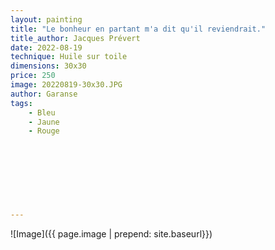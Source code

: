 ```yaml
---
layout: painting
title: "Le bonheur en partant m'a dit qu'il reviendrait." 						 	 					                                    
title_author: Jacques Prévert                                              
date: 2022-08-19
technique: Huile sur toile 
dimensions: 30x30
price: 250
image: 20220819-30x30.JPG
author: Garanse
tags:
    - Bleu
    - Jaune
    - Rouge
  
  
  
  
  
  
  
  
---
```

![Image]({{ page.image | prepend: site.baseurl}})



